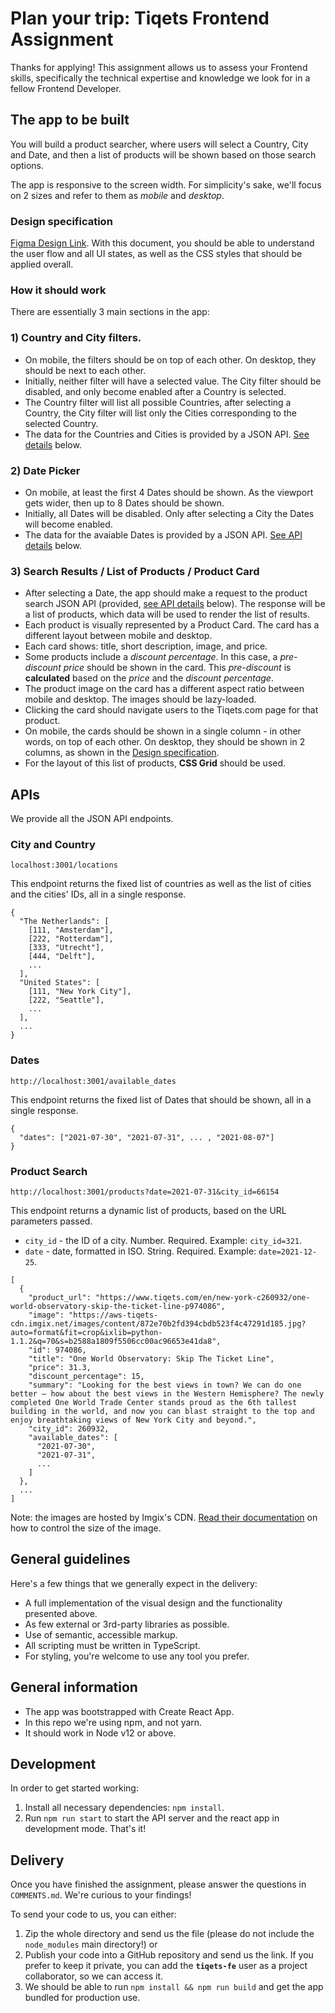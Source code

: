 # Plan your trip: Tiqets Frontend Assignment

Thanks for applying! This assignment allows us to assess your Frontend skills, specifically the technical expertise and knowledge we look for in a fellow Frontend Developer.

## The app to be built

You will build a product searcher, where users will select a Country, City and Date, and then a list of products will be shown based on those search options.

The app is responsive to the screen width. For simplicity's sake, we'll focus on 2 sizes and refer to them as _mobile_ and _desktop_.

### Design specification

[Figma Design Link](https://www.figma.com/file/6qsa896sJurITBaw6sw1ml/Front-end-assignment?node-id=0%3A1). With this document, you should be able to understand the user flow and all UI states, as well as the CSS styles that should be applied overall.

### How it should work

There are essentially 3 main sections in the app:

### 1) Country and City filters.

- On mobile, the filters should be on top of each other. On desktop, they should be next to each other.
- Initially, neither filter will have a selected value. The City filter should be disabled, and only become enabled after a Country is selected.
- The Country filter will list all possible Countries, after selecting a Country, the City filter will list only the Cities corresponding to the selected Country.
- The data for the Countries and Cities is provided by a JSON API. [See details](#apis) below.

### 2) Date Picker

- On mobile, at least the first 4 Dates should be shown. As the viewport gets wider, then up to 8 Dates should be shown.
- Initially, all Dates will be disabled. Only after selecting a City the Dates will become enabled.
- The data for the avaiable Dates is provided by a JSON API. [See API details](#apis) below.

### 3) Search Results / List of Products / Product Card

- After selecting a Date, the app should make a request to the product search JSON API (provided, [see API details](#apis) below). The response will be a list of products, which data will be used to render the list of results.
- Each product is visually represented by a Product Card. The card has a different layout between mobile and desktop.
- Each card shows: title, short description, image, and price.
- Some products include a _discount percentage_. In this case, a _pre-discount price_ should be shown in the card. This _pre-discount_ is **calculated** based on the _price_ and the _discount percentage_.
- The product image on the card has a different aspect ratio between mobile and desktop. The images should be lazy-loaded.
- Clicking the card should navigate users to the Tiqets.com page for that product.
- On mobile, the cards should be shown in a single column - in other words, on top of each other. On desktop, they should be shown in 2 columns, as shown in the [Design specification](#design-specification).
- For the layout of this list of products, **CSS Grid** should be used.

## APIs

We provide all the JSON API endpoints.

### City and Country

```
localhost:3001/locations
```

This endpoint returns the fixed list of countries as well as the list of cities and the cities' IDs, all in a single response.

```
{
  "The Netherlands": [
    [111, "Amsterdam"],
    [222, "Rotterdam"],
    [333, "Utrecht"],
    [444, "Delft"],
    ...
  ],
  "United States": [
    [111, "New York City"],
    [222, "Seattle"],
    ...
  ],
  ...
}
```

### Dates

```
http://localhost:3001/available_dates
```

This endpoint returns the fixed list of Dates that should be shown, all in a single response.

```
{
  "dates": ["2021-07-30", "2021-07-31", ... , "2021-08-07"]
}
```

### Product Search

```
http://localhost:3001/products?date=2021-07-31&city_id=66154
```

This endpoint returns a dynamic list of products, based on the URL parameters passed.

- `city_id` - the ID of a city. Number. Required. Example: `city_id=321`.
- `date` - date, formatted in ISO. String. Required. Example: `date=2021-12-25`.

```
[
  {
    "product_url": "https://www.tiqets.com/en/new-york-c260932/one-world-observatory-skip-the-ticket-line-p974086",
    "image": "https://aws-tiqets-cdn.imgix.net/images/content/872e70b2fd394cbdb523f4c47291d185.jpg?auto=format&fit=crop&ixlib=python-1.1.2&q=70&s=b2588a1809f5506cc00ac96653e41da8",
    "id": 974086,
    "title": "One World Observatory: Skip The Ticket Line",
    "price": 31.3,
    "discount_percentage": 15,
    "summary": "Looking for the best views in town? We can do one better – how about the best views in the Western Hemisphere? The newly completed One World Trade Center stands proud as the 6th tallest building in the world, and now you can blast straight to the top and enjoy breathtaking views of New York City and beyond.",
    "city_id": 260932,
    "available_dates": [
      "2021-07-30",
      "2021-07-31",
      ...
    ]
  },
  ...
]
```

Note: the images are hosted by Imgix's CDN. [Read their documentation](https://docs.imgix.com/apis/rendering/size) on how to control the size of the image.

## General guidelines

Here's a few things that we generally expect in the delivery:

- A full implementation of the visual design and the functionality presented above.
- As few external or 3rd-party libraries as possible.
- Use of semantic, accessible markup.
- All scripting must be written in TypeScript.
- For styling, you're welcome to use any tool you prefer.

## General information

- The app was bootstrapped with Create React App.
- In this repo we're using npm, and not yarn.
- It should work in Node v12 or above.

## Development

In order to get started working:

1. Install all necessary dependencies: `npm install`.
2. Run `npm run start` to start the API server and the react app in development mode. That's it!

## Delivery

Once you have finished the assignment, please answer the questions in `COMMENTS.md`. We're curious to your findings!

To send your code to us, you can either:

1. Zip the whole directory and send us the file (please do not include the `node_modules` main directory!) or
2. Publish your code into a GitHub repository and send us the link.
   If you prefer to keep it private, you can add the **`tiqets-fe`** user as a project collaborator,
   so we can access it.
3. We should be able to run `npm install && npm run build` and get the app bundled for production use.
